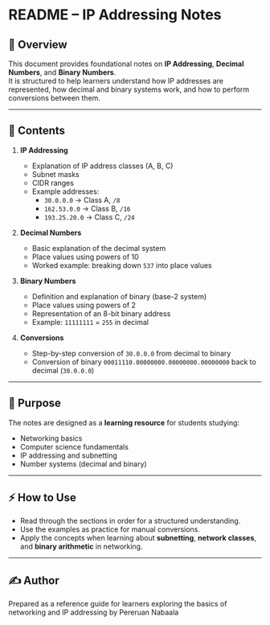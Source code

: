 # README – IP Addressing Notes

## 📖 Overview
This document provides foundational notes on **IP Addressing**, **Decimal Numbers**, and **Binary Numbers**.  
It is structured to help learners understand how IP addresses are represented, how decimal and binary systems work, and how to perform conversions between them.

---

## 📂 Contents
1. **IP Addressing**
   - Explanation of IP address classes (A, B, C)
   - Subnet masks
   - CIDR ranges
   - Example addresses:
     - `30.0.0.0` → Class A, `/8`
     - `162.53.0.0` → Class B, `/16`
     - `193.25.20.0` → Class C, `/24`

2. **Decimal Numbers**
   - Basic explanation of the decimal system
   - Place values using powers of 10
   - Worked example: breaking down `537` into place values

3. **Binary Numbers**
   - Definition and explanation of binary (base-2 system)
   - Place values using powers of 2
   - Representation of an 8-bit binary address
   - Example: `11111111` = `255` in decimal

4. **Conversions**
   - Step-by-step conversion of `30.0.0.0` from decimal to binary
   - Conversion of binary `00011110.00000000.00000000.00000000` back to decimal (`30.0.0.0`)

---

## 🎯 Purpose
The notes are designed as a **learning resource** for students studying:
- Networking basics
- Computer science fundamentals
- IP addressing and subnetting
- Number systems (decimal and binary)

---

## ⚡ How to Use
- Read through the sections in order for a structured understanding.  
- Use the examples as practice for manual conversions.  
- Apply the concepts when learning about **subnetting**, **network classes**, and **binary arithmetic** in networking.  

---

## ✍️ Author
Prepared as a reference guide for learners exploring the basics of networking and IP addressing by Pereruan Nabaala
